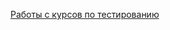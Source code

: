 [Работы с курсов по тестированию](../.idea/%D0%A0%D0%B0%D0%B1%D0%BE%D1%82%D1%8B%20%D1%81%20%D0%BA%D1%83%D1%80%D1%81%D0%BE%D0%B2%20%D0%BF%D0%BE%20%D1%82%D0%B5%D1%81%D1%82%D0%B8%D1%80%D0%BE%D0%B2%D0%B0%D0%BD%D0%B8%D1%8E)